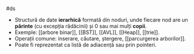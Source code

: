 #ds

- Structură de date **ierarhică** formată din noduri, unde fiecare nod are un **părinte** (cu excepția rădăcinii) și 0 sau mai mulți **copii**.
- Exemple: [[arbore binar]], [[BST]], [[AVL]], [[Heap]], [[trie]].
- Operații comune: inserare, căutare, ștergere, [[parcurgerea arborilor]].
- Poate fi reprezentat ca listă de adiacență sau prin pointeri.

